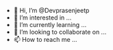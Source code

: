 - 👋 Hi, I’m @Devprasenjeetp
- 👀 I’m interested in ...
- 🌱 I’m currently learning ...
- 💞️ I’m looking to collaborate on ...
- 📫 How to reach me ...

<!---
Devprasenjeetp/Devprasenjeetp is a ✨ special ✨ repository because its `README.md` (this file) appears on your GitHub profile.
You can click the Preview link to take a look at your changes.
--->
